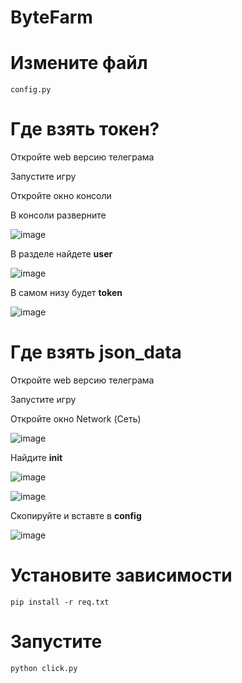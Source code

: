 # ByteFarm

# Измените файл 
```
config.py 
```
# Где взять токен?

Откройте web версию телеграма 

Запустите игру

Откройте окно консоли

В консоли разверните 

![image](https://github.com/user-attachments/assets/b39deb2e-7d43-4a34-be02-8bde3419d9a1)

В разделе найдете **user**

![image](https://github.com/user-attachments/assets/5d62749a-2908-4862-9ae2-a734576e6530)

В самом низу будет **token**

![image](https://github.com/user-attachments/assets/ea740afb-5827-487f-be20-7aae1e59742b)

# Где взять json_data

Откройте web версию телеграма 

Запустите игру

Откройте окно Network (Сеть)

![image](https://github.com/user-attachments/assets/65a5373e-de27-4a25-989a-d51444117409)

Найдите **init**

![image](https://github.com/user-attachments/assets/4a6bf97b-c3b2-4462-85dd-b87d94297dbc)

![image](https://github.com/user-attachments/assets/61123dcd-d17d-4cab-bdb0-f906542d6f4f)

Скопируйте и вставте в **config**

![image](https://github.com/user-attachments/assets/1b6f168b-b9ea-4b25-9c69-5b4e2d6c4070)

# Установите зависимости
```
pip install -r req.txt
```

# Запустите 
```
python click.py
```
